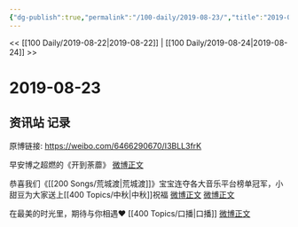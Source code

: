 ```yaml
---
{"dg-publish":true,"permalink":"/100-daily/2019-08-23/","title":"2019-08-23"}
---
```



<< [[100 Daily/2019-08-22\|2019-08-22]] | [[100 Daily/2019-08-24\|2019-08-24]] >>

# 2019-08-23

## 资讯站 记录

原博链接: https://weibo.com/6466290670/I3BLL3frK

早安博之超燃的《开到荼蘼》
[微博正文](https://m.weibo.cn/6466290670/4408372533473472)

恭喜我们《[[200 Songs/荒城渡\|荒城渡]]》宝宝连夺各大音乐平台榜单冠军，小甜豆为大家送上[[400 Topics/中秋\|中秋]]祝福
[微博正文](https://m.weibo.cn/6466290670/4408491496101978)
[微博正文](https://m.weibo.cn/6466290670/4408453089122134)

在最美的时光里，期待与你相遇❤️ [[400 Topics/口播\|口播]]
[微博正文](https://m.weibo.cn/6466290670/4408483002563031)
